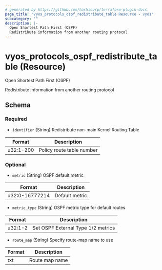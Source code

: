 ```yaml
---
# generated by https://github.com/hashicorp/terraform-plugin-docs
page_title: "vyos_protocols_ospf_redistribute_table Resource - vyos"
subcategory: ""
description: |-
  Open Shortest Path First (OSPF)
  Redistribute information from another routing protocol
---
```


# vyos_protocols_ospf_redistribute_table (Resource)

Open Shortest Path First (OSPF)

Redistribute information from another routing protocol



<!-- schema generated by tfplugindocs -->
## Schema

### Required

- `identifier` (String) Redistribute non-main Kernel Routing Table

|  Format  |  Description  |
|----------|---------------|
|  u32:1-200  |  Policy route table number  |

### Optional

- `metric` (String) OSPF default metric

|  Format  |  Description  |
|----------|---------------|
|  u32:0-16777214  |  Default metric  |
- `metric_type` (String) OSPF metric type for default routes

|  Format  |  Description  |
|----------|---------------|
|  u32:1-2  |  Set OSPF External Type 1/2 metrics  |
- `route_map` (String) Specify route-map name to use

|  Format  |  Description  |
|----------|---------------|
|  txt  |  Route map name  |

